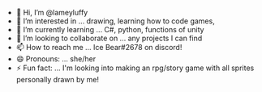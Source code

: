 - 👋 Hi, I’m @lameyluffy
- 👀 I’m interested in ... drawing, learning how to code games, 
- 🌱 I’m currently learning ... C#, python, functions of unity
- 💞️ I’m looking to collaborate on ... any projects I can find
- 📫 How to reach me ... Ice Bear#2678 on discord!
- 😄 Pronouns: ... she/her
- ⚡ Fun fact: ... I'm looking into making an rpg/story game with all sprites personally drawn by me!

<!---
lameyluffy/lameyluffy is a ✨ special ✨ repository because its `README.md` (this file) appears on your GitHub profile.
You can click the Preview link to take a look at your changes.
--->
